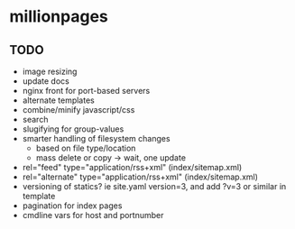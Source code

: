 
# millionpages

## TODO

* image resizing
* update docs
* nginx front for port-based servers
* alternate templates
* combine/minify javascript/css
* search
* slugifying for group-values
* smarter handling of filesystem changes
   * based on file type/location
   * mass delete or copy -> wait, one update
* rel="feed" type="application/rss+xml" (index/sitemap.xml)
* rel="alternate" type="application/rss+xml" (index/sitemap.xml)
* versioning of statics? ie site.yaml version=3, and add ?v=3 or similar in template
* pagination for index pages
* cmdline vars for host and portnumber
